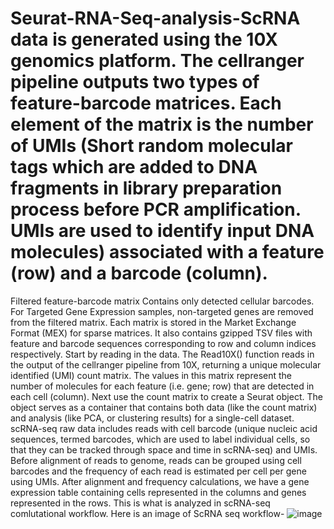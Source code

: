 # Seurat-RNA-Seq-analysis-ScRNA data is generated using the 10X genomics platform. The cellranger pipeline outputs two types of feature-barcode matrices. Each element of the matrix is the number of UMIs (Short random molecular tags which are added to DNA fragments in library preparation process before PCR amplification. UMIs are used to identify input DNA molecules) associated with a feature (row) and a barcode (column).
Filtered feature-barcode matrix Contains only detected cellular barcodes. For Targeted Gene Expression samples, non-targeted genes are removed from the filtered matrix.
Each matrix is stored in the Market Exchange Format (MEX) for sparse matrices. It also contains gzipped TSV files with feature and barcode sequences corresponding to row and column indices respectively.
Start by reading in the data. The Read10X() function reads in the output of the cellranger pipeline from 10X, returning a unique molecular identified (UMI) count matrix. The values in this matrix represent the number of molecules for each feature (i.e. gene; row) that are detected in each cell (column).
Next use the count matrix to create a Seurat object. The object serves as a container that contains both data (like the count matrix) and analysis (like PCA, or clustering results) for a single-cell dataset.
scRNA-seq raw data includes reads with cell barcode (unique nucleic acid sequences, termed barcodes, which are used to label individual cells, so that they can be tracked through space and time in scRNA-seq) and UMIs. Before alignment of reads to genome, reads can be grouped using cell barcodes and the frequency of each read is estimated per cell per gene using UMIs. After alignment and frequency calculations, we have a gene expression table containing cells represented in the columns and genes represented in the rows. This is what is analyzed in scRNA-seq comlutational workflow.
Here is an image of ScRNA seq workflow- ![image](https://user-images.githubusercontent.com/114133070/198524323-3d33551d-b628-439f-a494-0f3a89c9587e.png)

#
